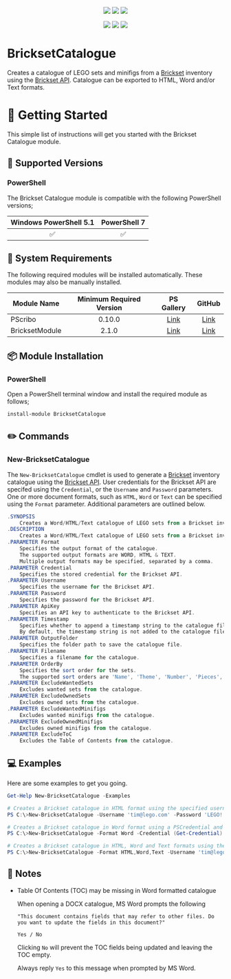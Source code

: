 <p align="center">
    <a href="https://www.powershellgallery.com/packages/BricksetCatalogue/" alt="PowerShell Gallery Version">
        <img src="https://img.shields.io/powershellgallery/v/BricksetCatalogue.svg" /></a>
    <a href="https://www.powershellgallery.com/packages/BricksetCatalogue/" alt="PS Gallery Downloads">
        <img src="https://img.shields.io/powershellgallery/dt/BricksetCatalogue.svg" /></a>
    <a href="https://www.powershellgallery.com/packages/BricksetCatalogue/" alt="PS Platform">
        <img src="https://img.shields.io/powershellgallery/p/BricksetCatalogue.svg" /></a>
</p>
<p align="center">
    <a href="https://github.com/AsBuiltReport/BricksetCatalogue/graphs/commit-activity" alt="GitHub Last Commit">
        <img src="https://img.shields.io/github/last-commit/AsBuiltReport/BricksetCatalogue/master.svg" /></a>
    <a href="https://raw.githubusercontent.com/AsBuiltReport/BricksetCatalogue/master/LICENSE" alt="GitHub License">
        <img src="https://img.shields.io/github/license/AsBuiltReport/BricksetCatalogue.svg" /></a>
    <a href="https://github.com/AsBuiltReport/BricksetCatalogue/graphs/contributors" alt="GitHub Contributors">
        <img src="https://img.shields.io/github/contributors/AsBuiltReport/BricksetCatalogue.svg"/></a>
</p>

# BricksetCatalogue
Creates a catalogue of LEGO sets and minifigs from a [Brickset](https://brickset.com/) inventory using the [Brickset API](https://brickset.com/article/52664/api-version-3-documentation). Catalogue can be exported to HTML, Word and/or Text formats.

# :beginner: Getting Started

This simple list of instructions will get you started with the Brickset Catalogue module.

## :floppy_disk: Supported Versions
### **PowerShell**
The Brickset Catalogue module is compatible with the following PowerShell versions;

| Windows PowerShell 5.1 | PowerShell 7 |
|:----------------------:|:------------------:|
|   :white_check_mark:   | :white_check_mark: |

## :wrench: System Requirements

The following required modules will be installed automatically. These modules may also be manually installed.

| Module Name        | Minimum Required Version |                          PS Gallery                           |                                   GitHub                                    |
|--------------------|:------------------------:|:---------------------------------------------------------------------:|:---------------------------------------------------------------------------:|
| PScribo            |          0.10.0           |      [Link](https://www.powershellgallery.com/packages/PScribo)       |         [Link](https://github.com/iainbrighton/PScribo/)
| BricksetModule            |          2.1.0           |      [Link](https://www.powershellgallery.com/packages/Brickset)       |         [Link](https://github.com/jonathanmedd/BricksetModule/)

## :package: Module Installation

### **PowerShell**
Open a PowerShell terminal window and install the required module as follows;
```powershell
install-module BricksetCatalogue
```

## :pencil2: Commands

### **New-BricksetCatalogue**
The `New-BricksetCatalogue` cmdlet is used to generate a [Brickset](https://brickset.com/) inventory catalogue using the [Brickset API](https://brickset.com/article/52664/api-version-3-documentation). User credentials for the Brickset API are specifed using the `Credential`, or the `Username` and `Password` parameters. One or more document formats, such as `HTML`, `Word` or `Text` can be specified using the `Format` parameter. Additional parameters are outlined below.

```powershell
.SYNOPSIS
    Creates a Word/HTML/Text catalogue of LEGO sets from a Brickset inventory using the Brickset API.
.DESCRIPTION
    Creates a Word/HTML/Text catalogue of LEGO sets from a Brickset inventory using the Brickset API.
.PARAMETER Format
    Specifies the output format of the catalogue.
    The supported output formats are WORD, HTML & TEXT.
    Multiple output formats may be specified, separated by a comma.
.PARAMETER Credential
    Specifies the stored credential for the Brickset API.
.PARAMETER Username
    Specifies the username for the Brickset API.
.PARAMETER Password
    Specifies the password for the Brickset API.
.PARAMETER ApiKey
    Specifies an API key to authenticate to the Brickset API.
.PARAMETER Timestamp
    Specifies whether to append a timestamp string to the catalogue filename.
    By default, the timestamp string is not added to the catalogue filename.
.PARAMETER OutputFolder
    Specifies the folder path to save the catalogue file.
.PARAMETER Filename
    Specifies a filename for the catalogue.
.PARAMETER OrderBy
    Specifies the sort order for the sets.
    The supported sort orders are 'Name', 'Theme', 'Number', 'Pieces', 'QtyOwned', 'Rating'
.PARAMETER ExcludeWantedSets
    Excludes wanted sets from the catalogue.
.PARAMETER ExcludeOwnedSets
    Excludes owned sets from the catalogue.
.PARAMETER ExcludeWantedMinifigs
    Excludes wanted minifigs from the catalogue.
.PARAMETER ExcludeOwnedMinifigs
    Excludes owned minifigs from the catalogue.
.PARAMETER ExcludeToC
    Excludes the Table of Contents from the catalogue.
```

## :computer: Examples
Here are some examples to get you going.

```powershell
Get-Help New-BricksetCatalogue -Examples

# Creates a Brickset catalogue in HTML format using the specified username, password and API key.
PS C:\>New-BricksetCatalogue -Username 'tim@lego.com' -Password 'LEGO!' -ApiKey 'cgY-67-tYUip' -OutputFolder 'C:\MyDocs'

# Creates a Brickset catalogue in Word format using a PSCredential and API key.
PS C:\>New-BricksetCatalogue -Format Word -Credential (Get-Credential) -ApiKey 'cgY-67-tYUip' -OutputFolder 'C:\MyDocs'

# Creates a Brickset catalogue in HTML, Word and Text formats using the specified username, password and API key.
PS C:\>New-BricksetCatalogue -Format HTML,Word,Text -Username 'tim@lego.com' -Password 'LEGO!' -ApiKey 'cgY-67-tYUip' -OutputFolder 'C:\MyDocs'
```

## :pencil: Notes
- Table Of Contents (TOC) may be missing in Word formatted catalogue

    When opening a DOCX catalogue, MS Word prompts the following

    `"This document contains fields that may refer to other files. Do you want to update the fields in this document?"`

    `Yes / No`

    Clicking `No` will prevent the TOC fields being updated and leaving the TOC empty.

    Always reply `Yes` to this message when prompted by MS Word.
